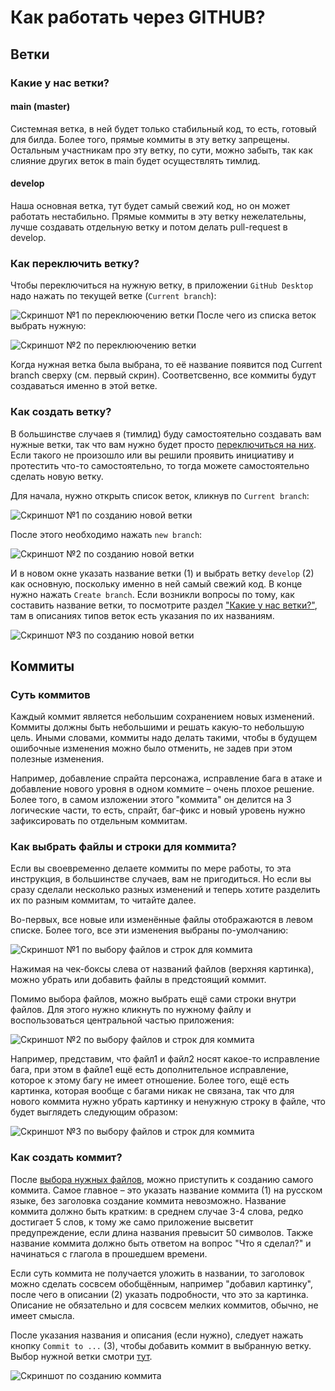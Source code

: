 # Как работать через GITHUB?
## Ветки
### Какие у нас ветки?
#### main (master)

Системная ветка, в ней будет только стабильный код, то есть, готовый для билда. Более того, прямые коммиты в эту ветку запрещены. Остальным участникам про эту ветку, по сути, можно забыть, так как слияние других веток в main будет осуществлять тимлид.

#### develop

Наша основная ветка, тут будет самый свежий код, но он может работать нестабильно. Прямые коммиты в эту ветку нежелательны, лучше создавать отдельную ветку и потом делать pull-request в develop.

### Как переключить ветку?
Чтобы переключиться на нужную ветку, в приложении `GitHub Desktop` надо нажать по текущей ветке (`Current branch`):

![Скриншот №1 по переклюючению ветки](https://github.com/gorobtsov2006/Hamster-criminal/blob/main/img/helper_choose_branch1.png)
После чего из списка веток выбрать нужную:

![Скриншот №2 по переклюючению ветки](https://github.com/gorobtsov2006/Hamster-criminal/blob/main/img/helper_choose_branch2.png)

Когда нужная ветка была выбрана, то её название появится под Current branch сверху (см. первый скрин). Соответсвенно, все коммиты будут создаваться именно в этой ветке.

### Как создать ветку?
В большинстве случаев я (тимлид) буду самостоятельно создавать вам нужные ветки, так что вам нужно будет просто [переключиться на них](https://github.com/gorobtsov2006/Hamster-criminal/blob/main/Работа-с-Github.md#Как-переключить-ветку?). Если такого не произошло или вы решили проявить инициативу и протестить что-то самостоятельно, то тогда можете самостоятельно сделать новую ветку.

Для начала, нужно открыть список веток, кликнув по `Current branch`:

![Скриншот №1 по созданию новой ветки](https://github.com/gorobtsov2006/Hamster-criminal/blob/main/img/helper_choose_branch1.png)

После этого необходимо нажать `new branch`:

![Скриншот №2 по созданию новой ветки](https://github.com/gorobtsov2006/Hamster-criminal/blob/main/img/helper-create-branch_1.png)

И в новом окне указать название ветки (1) и выбрать ветку `develop` (2) как основную, поскольку именно в ней самый свежий код. В конце нужно нажать `Create branch`. Если возникли вопросы по тому, как составить название ветки, то посмотрите раздел ["Какие у нас ветки?"](https://github.com/gorobtsov2006/Hamster-criminal/blob/main/Работа-с-Github.md#Какие-у-нас-ветки?), там в описаниях типов веток есть указания по их названиям.

![Скриншот №3 по созданию новой ветки](https://github.com/gorobtsov2006/Hamster-criminal/blob/main/img/helper-create-branch_2.png)

## Коммиты
### Суть коммитов
Каждый коммит является небольшим сохранением новых изменений. Коммиты должны быть небольшими и решать какую-то небольшую цель. Иными словами, коммиты надо делать такими, чтобы в будущем ошибочные изменения можно было отменить, не задев при этом полезные изменения.

Например, добавление спрайта персонажа, исправление бага в атаке и добавление нового уровня в одном коммите – очень плохое решение. Более того, в самом изложении этого "коммита" он делится на 3 логические части, то есть, спрайт, баг-фикс и новый уровень нужно зафиксировать по отдельным коммитам.
### Как выбрать файлы и строки для коммита?
Если вы своевременно делаете коммиты по мере работы, то эта инструкция, в большинстве случаев, вам не пригодиться. Но если вы сразу сделали несколько разных изменений и теперь хотите разделить их по разным коммитам, то читайте далее.

Во-первых, все новые или изменённые файлы отображаются в левом списке. Более того, все эти изменения выбраны по-умолчанию:

![Скриншот №1 по выбору файлов и строк для коммита](https://github.com/gorobtsov2006/Hamster-criminal/blob/main/img/helper_choose_changes1.png)

Нажимая на чек-боксы слева от названий файлов (верхняя картинка), можно убрать или добавить файлы в предстоящий коммит.

Помимо выбора файлов, можно выбрать ещё сами строки внутри файлов. Для этого нужно кликнуть по нужному файлу и воспользоваться центральной частью приложения:

![Скриншот №2 по выбору файлов и строк для коммита](https://github.com/gorobtsov2006/Hamster-criminal/blob/main/img/helper_choose_changes2.png)

Например, представим, что файл1 и файл2 носят какое-то исправление бага, при этом в файле1 ещё есть дополнительное исправление, которое к этому багу не имеет отношение. Более того, ещё есть картинка, которая вообще с багами никак не связана, так что для нового коммита нужно убрать картинку и ненужную строку в файле, что будет выглядеть следующим образом:

![Скриншот №3 по выбору файлов и строк для коммита](https://github.com/gorobtsov2006/Hamster-criminal/blob/main/img/helper_choose_changes3.png)

### Как создать коммит?
После [выбора нужных файлов](https://github.com/gorobtsov2006/Hamster-criminal/blob/main/Работа-с-Github.md#Как-выбрать-файлы-и-строки-для-коммита?), можно приступить к созданию самого коммита. Самое главное – это указать название коммита (1) на русском языке, без заголовка создание коммита невозможно. Название коммита должно быть кратким: в среднем случае 3-4 слова, редко достигает 5 слов, к тому же само приложение высветит предупреждение, если длина названия превысит 50 символов. Также название коммита должно быть ответом на вопрос "Что я сделал?" и начинаться с глагола в прошедшем времени.

Если суть коммита не получается уложить в названии, то заголовок можно сделать сосвсем обобщённым, например "добавил картинку", после чего в описании (2) указать подробности, что это за картинка. Описание не обязательно и для сосвсем мелких коммитов, обычно, не имеет смысла.

После указания названия и описания (если нужно), следует нажать кнопку `Commit to ...` (3), чтобы добавить коммит в выбранную ветку. Выбор нужной ветки смотри [тут](https://github.com/gorobtsov2006/Hamster-criminal/blob/main/Работа-с-Github.md#Как-переключить-ветку?).

![Скриншот по созданию коммита](https://github.com/gorobtsov2006/Hamster-criminal/blob/main/img/helper_create_commit.png)
